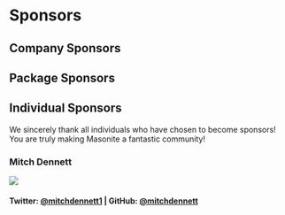 # Sponsors

## Company Sponsors

## Package Sponsors

## Individual Sponsors

 We sincerely thank all individuals who have chosen to become sponsors! You are truly making Masonite a fantastic community!

### Mitch Dennett

![](../.gitbook/assets/mitch.jpeg)

#### Twitter: [@mitchdennett1](https://twitter.com/mitchdennett1) \| GitHub: [@mitchdennett](https://github.com/mitchdennett)

